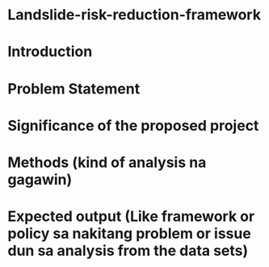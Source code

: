 # Landslide-risk-reduction-framework

# Introduction
# Problem Statement
# Significance of the proposed project
# Methods (kind of analysis na gagawin)
# Expected output (Like framework or policy sa nakitang problem or issue dun sa analysis from the data sets)
